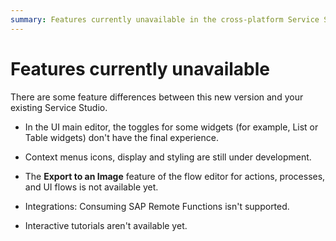 ```yaml
---
summary: Features currently unavailable in the cross-platform Service Studio.  
---
```

# Features currently unavailable

There are some feature differences between this new version and your existing Service Studio.

* In the UI main editor, the toggles for some widgets (for example, List or Table widgets) don't have the final experience.

* Context menus icons, display and styling are still under development.

* The **Export to an Image** feature of the flow editor for actions, processes, and UI flows is not available yet.

* Integrations: Consuming SAP Remote Functions isn't supported.

* Interactive tutorials aren't available yet.
